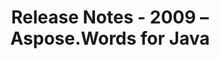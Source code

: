 ﻿---
title: Release Notes - 2009 – Aspose.Words for Java
articleTitle: Release Notes - 2009
linktitle: Release Notes - 2009
description: "Release Notes - 2009 – learn about the latest updates and fixes."
type: docs
weight: 120
url: /java/release-notes-2009/
---


